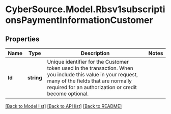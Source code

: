 # CyberSource.Model.Rbsv1subscriptionsPaymentInformationCustomer
## Properties

Name | Type | Description | Notes
------------ | ------------- | ------------- | -------------
**Id** | **string** | Unique identifier for the Customer token used in the transaction. When you include this value in your request, many of the fields that are normally required for an authorization or credit become optional.  | 

[[Back to Model list]](../README.md#documentation-for-models) [[Back to API list]](../README.md#documentation-for-api-endpoints) [[Back to README]](../README.md)


